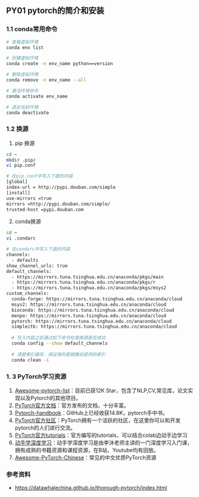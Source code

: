 ## PY01 pytorch的简介和安装

### 1.1 conda常用命令

```bash
# 查看虚拟环境
conda env list

# 创建虚拟环境
conda create -n env_name python==version

# 删除虚拟环境
conda remove -n env_name --all

# 激活环境命令
conda activate env_name

# 退出当前环境
conda deactivate
```



### 1.2 换源

1. pip 换源

```bash
cd ~
mkdir .pip/
vi pip.conf

# 在pip.conf中写入下面的内容
[global]
index-url = http://pypi.douban.com/simple
[install]
use-mirrors =true
mirrors =http://pypi.douban.com/simple/
trusted-host =pypi.douban.com
```

2. conda换源

```bash
cd ~
vi .condarc

# 在condarc中写入下面的内容
channels:
  - defaults
show_channel_urls: true
default_channels:
  - https://mirrors.tuna.tsinghua.edu.cn/anaconda/pkgs/main
  - https://mirrors.tuna.tsinghua.edu.cn/anaconda/pkgs/r
  - https://mirrors.tuna.tsinghua.edu.cn/anaconda/pkgs/msys2
custom_channels:
  conda-forge: https://mirrors.tuna.tsinghua.edu.cn/anaconda/cloud
  msys2: https://mirrors.tuna.tsinghua.edu.cn/anaconda/cloud
  bioconda: https://mirrors.tuna.tsinghua.edu.cn/anaconda/cloud
  menpo: https://mirrors.tuna.tsinghua.edu.cn/anaconda/cloud
  pytorch: https://mirrors.tuna.tsinghua.edu.cn/anaconda/cloud
  simpleitk: https://mirrors.tuna.tsinghua.edu.cn/anaconda/cloud
  
  # 写入内容之后通过如下命令检查换源是否成功
  conda config --show default_channels
  
  # 清楚索引缓存，保证用的是镜像站提供的索引
  conda clean -i 
```



### 1. 3 PyTorch学习资源

1. [Awesome-pytorch-list](https://github.com/bharathgs/Awesome-pytorch-list)：目前已获12K Star，包含了NLP,CV,常见库，论文实现以及Pytorch的其他项目。
2. [PyTorch官方文档](https://pytorch.org/docs/stable/index.html)：官方发布的文档，十分丰富。
3. [Pytorch-handbook](https://github.com/zergtant/pytorch-handbook)：GitHub上已经收获14.8K，pytorch手中书。
4. [PyTorch官方社区](https://discuss.pytorch.org/)：PyTorch拥有一个活跃的社区，在这里你可以和开发pytorch的人们进行交流。
5. [PyTorch官方tutorials](https://pytorch.org/tutorials/)：官方编写的tutorials，可以结合colab边动手边学习
6. [动手学深度学习](https://zh.d2l.ai/)：动手学深度学习是由李沐老师主讲的一门深度学习入门课，拥有成熟的书籍资源和课程资源，在B站，Youtube均有回放。
7. [Awesome-PyTorch-Chinese](https://github.com/INTERMT/Awesome-PyTorch-Chinese)：常见的中文优质PyTorch资源



### 参考资料

- https://datawhalechina.github.io/thorough-pytorch/index.html

  

